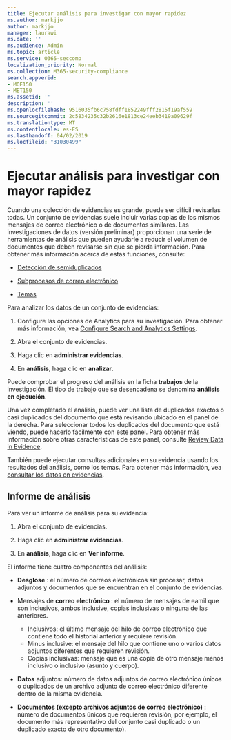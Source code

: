 ```yaml
---
title: Ejecutar análisis para investigar con mayor rapidez
ms.author: markjjo
author: markjjo
manager: laurawi
ms.date: ''
ms.audience: Admin
ms.topic: article
ms.service: O365-seccomp
localization_priority: Normal
ms.collection: M365-security-compliance
search.appverid:
- MOE150
- MET150
ms.assetid: ''
description: ''
ms.openlocfilehash: 9516035fb6c758fdff1852249fff2815f19af559
ms.sourcegitcommit: 2c5834235c32b2616e1813ce24eeb3419a09629f
ms.translationtype: MT
ms.contentlocale: es-ES
ms.lasthandoff: 04/02/2019
ms.locfileid: "31030499"
---
```

# <a name="run-analytics-to-investigate-faster"></a>Ejecutar análisis para investigar con mayor rapidez

Cuando una colección de evidencias es grande, puede ser difícil revisarlas todas. Un conjunto de evidencias suele incluir varias copias de los mismos mensajes de correo electrónico o de documentos similares. Las investigaciones de datos (versión preliminar) proporcionan una serie de herramientas de análisis que pueden ayudarle a reducir el volumen de documentos que deben revisarse sin que se pierda información. Para obtener más información acerca de estas funciones, consulte:

- [Detección de semiduplicados](near-duplicates.md)

- [Subprocesos de correo electrónico](email-threading.md)

- [Temas](themes.md)

Para analizar los datos de un conjunto de evidencias:

1. Configure las opciones de Analytics para su investigación. Para obtener más información, vea [Configure Search and Analytics Settings](configure-search-analytics-settings.md).

2. Abra el conjunto de evidencias.

3. Haga clic en **administrar evidencias**.

4. En **análisis**, haga clic en **analizar**.

Puede comprobar el progreso del análisis en la ficha **trabajos** de la investigación. El tipo de trabajo que se desencadena se denomina **análisis en ejecución**.

 Una vez completado el análisis, puede ver una lista de duplicados exactos o casi duplicados del documento que está revisando ubicado en el panel de la derecha. Para seleccionar todos los duplicados del documento que está viendo, puede hacerlo fácilmente con este panel. Para obtener más información sobre otras características de este panel, consulte [Review Data in Evidence](review-data-in-evidence.md). 

También puede ejecutar consultas adicionales en su evidencia usando los resultados del análisis, como los temas. Para obtener más información, vea [consultar los datos en evidencias](evidence-query.md).

## <a name="analytics-report"></a>Informe de análisis

Para ver un informe de análisis para su evidencia:

1. Abra el conjunto de evidencias.

2. Haga clic en **administrar evidencias**.

3. En **análisis**, haga clic en **Ver informe**.

El informe tiene cuatro componentes del análisis:

- **Desglose** : el número de correos electrónicos sin procesar, datos adjuntos y documentos que se encuentran en el conjunto de evidencias.

- Mensajes de **correo electrónico** : el número de mensajes de eamil que son inclusivos, ambos inclusive, copias inclusivas o ninguna de las anteriores.
   - Inclusivos: el último mensaje del hilo de correo electrónico que contiene todo el historial anterior y requiere revisión.
   - Minus inclusive: el mensaje del hilo que contiene uno o varios datos adjuntos diferentes que requieren revisión.
   - Copias inclusivas: mensaje que es una copia de otro mensaje menos inclusivo o inclusivo (asunto y cuerpo).

- **Datos** adjuntos: número de datos adjuntos de correo electrónico únicos o duplicados de un archivo adjunto de correo electrónico diferente dentro de la misma evidencia.

- **Documentos (excepto archivos adjuntos de correo electrónico)** : número de documentos únicos que requieren revisión, por ejemplo, el documento más representativo del conjunto casi duplicado o un duplicado exacto de otro documento).
